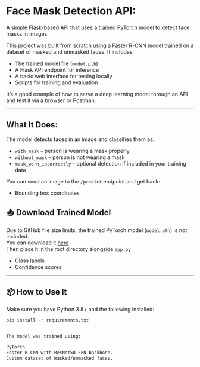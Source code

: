 # Face Mask Detection API:

A simple Flask-based API that uses a trained PyTorch model to detect face masks in images.

This project was built from scratch using a Faster R-CNN model trained on a dataset of masked and unmasked faces. It includes:
- The trained model file (`model.pth`)
- A Flask API endpoint for inference
- A basic web interface for testing locally
- Scripts for training and evaluation

It’s a good example of how to serve a deep learning model through an API and test it via a browser or Postman.

---

## What It Does:

The model detects faces in an image and classifies them as:
- `with_mask` – person is wearing a mask properly  
- `without_mask` – person is not wearing a mask  
- `mask_worn_incorrectly` – optional detection if included in your training data

You can send an image to the `/predict` endpoint and get back:
- Bounding box coordinates

## 📥 Download Trained Model

Due to GitHub file size limits, the trained PyTorch model (`model.pth`) is not included.  
You can download it [here]([https://www.dropbox.com/scl/fi/qwobxexgkq74lkpbhq2ay/model.pth?rlkey=6nbin0qb4riatdk49x3w2eui8&st=ujk4ci62&dl=1])  
Then place it in the root directory alongside `app.py`
- Class labels
- Confidence scores

---

## 📦 How to Use It

Make sure you have Python 3.8+ and the following installed:

```bash
pip install -r requirements.txt


The model was trained using:

PyTorch
Faster R-CNN with ResNet50 FPN backbone.
Custom dataset of masked/unmasked faces.
